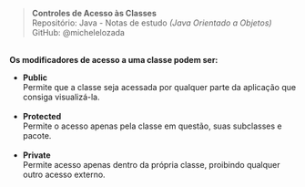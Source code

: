 > **Controles de Acesso às Classes**     
> Repositório: Java - Notas de estudo *(Java Orientado a Objetos)*  
> GitHub: @michelelozada
&nbsp;
     
&nbsp;  
**Os modificadores de acesso a uma classe podem ser:**
 - **Public**       
    Permite que a classe seja acessada por qualquer parte da aplicação que consiga visualizá-la.
&nbsp;     
&nbsp;  
 - **Protected**       
	Permite o acesso apenas pela classe em questão, suas subclasses e pacote.
 &nbsp;     
 &nbsp;  	 
 - **Private**       
	Permite acesso apenas dentro da própria classe, proibindo qualquer outro acesso externo.